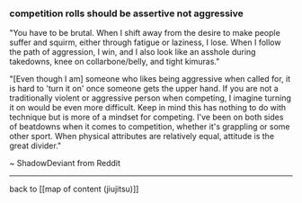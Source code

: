 ### competition rolls should be assertive not aggressive

"You have to be brutal. When I shift away from the desire to make people suffer and squirm, either through fatigue or laziness, I lose. When I follow the path of aggression, I win, and I also look like an asshole during takedowns, knee on collarbone/belly, and tight kimuras."

"[Even though I am] someone who likes being aggressive when called for, it is hard to 'turn it on' once someone gets the upper hand. If you are not a traditionally violent or aggressive person when competing, I imagine turning it on would be even more difficult. Keep in mind this has nothing to do with technique but is more of a mindset for competing. I've been on both sides of beatdowns when it comes to competition, whether it's grappling or some other sport. When physical attributes are relatively equal, attitude is the great divider."

~ ShadowDeviant from Reddit

---

back to [[map of content (jiujitsu)]]